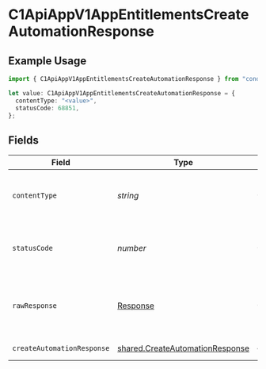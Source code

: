 # C1ApiAppV1AppEntitlementsCreateAutomationResponse

## Example Usage

```typescript
import { C1ApiAppV1AppEntitlementsCreateAutomationResponse } from "conductorone-sdk-typescript/sdk/models/operations";

let value: C1ApiAppV1AppEntitlementsCreateAutomationResponse = {
  contentType: "<value>",
  statusCode: 68851,
};
```

## Fields

| Field                                                                                     | Type                                                                                      | Required                                                                                  | Description                                                                               |
| ----------------------------------------------------------------------------------------- | ----------------------------------------------------------------------------------------- | ----------------------------------------------------------------------------------------- | ----------------------------------------------------------------------------------------- |
| `contentType`                                                                             | *string*                                                                                  | :heavy_check_mark:                                                                        | HTTP response content type for this operation                                             |
| `statusCode`                                                                              | *number*                                                                                  | :heavy_check_mark:                                                                        | HTTP response status code for this operation                                              |
| `rawResponse`                                                                             | [Response](https://developer.mozilla.org/en-US/docs/Web/API/Response)                     | :heavy_check_mark:                                                                        | Raw HTTP response; suitable for custom response parsing                                   |
| `createAutomationResponse`                                                                | [shared.CreateAutomationResponse](../../../sdk/models/shared/createautomationresponse.md) | :heavy_minus_sign:                                                                        | Successful response                                                                       |